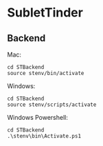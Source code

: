 # SubletTinder

## Backend

Mac:

```
cd STBackend
source stenv/bin/activate
```

Windows:

```
cd STBackend
source stenv/scripts/activate
```

Windows Powershell:
```
cd STBackend
.\stenv\bin\Activate.ps1
```
